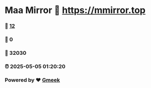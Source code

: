 # Maa Mirror :link: https://mmirror.top 
### :page_facing_up: [12](https://mmirror.top/tag.html) 
### :speech_balloon: 0 
### :hibiscus: 32030 
### :alarm_clock: 2025-05-05 01:20:20 
### Powered by :heart: [Gmeek](https://github.com/Meekdai/Gmeek)
